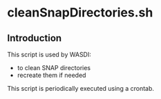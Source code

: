 # cleanSnapDirectories.sh

## Introduction

This script is used by WASDI:
  - to clean SNAP directories
  - recreate them if needed

This script is periodically executed using a crontab.
